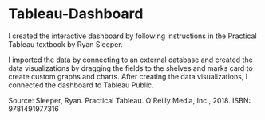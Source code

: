 # Tableau-Dashboard

I created the interactive dashboard by following instructions in the Practical Tableau textbook by Ryan Sleeper. 

I imported the data by connecting to an external database and created the data visualizations by dragging the fields to the shelves and marks card to create custom graphs and charts. After creating the data visualizations, I connected the dashboard to Tableau Public. 

Source: 
Sleeper, Ryan. Practical Tableau. O'Reilly Media, Inc., 2018.
ISBN: 9781491977316
